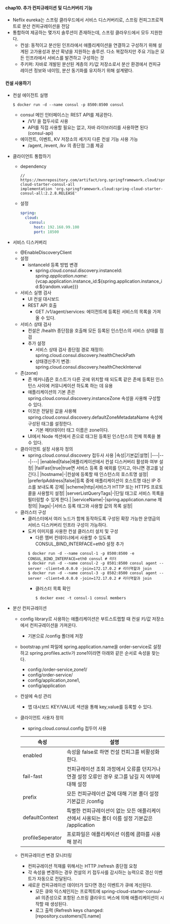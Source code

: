 #### chap10. 추가 컨피규레이션 및 디스커버리 기능

- Neflix eureka는 스프링 클라우드에서 서비스 디스커버리로, 스프링 컨피그프로젝트로 분산 컨피규레이션을 전담
- 통합하여 제공하는 몇가지 솔루션이 존재하는데, 스프링 클라우드에서 모두 지원한다.
  - 컨설: 동적이고 분산된 인프라에서 애플리케이션을 연결하고 구성하기 위해 설계된 고가용성과 분산 확녕을 지원하는 솔루션. 다소 복잡하지만 주요 기능은 모든 인프라에서 서비스를 발견하고 구성하는 것
  - 주키퍼: 자바로 개발된 분산된 계층의 키/값 저장소로서 분산 환경에서 컨피규레이션 정보와 네이밍, 분산 동기화를 유지하기 위해 설계됐다. 
  
#### 컨설 사용하기

- 컨설 에이전트 실행
  ```
  $ docker run -d --name consul -p 8500:8500 consul
  ```
  - consul 메인 인터페이스는 REST API를 제공한다. 
    - /V1/ 을 접두사로 사용
    - API를 직접 사용할 필요는 없고, 자바 라이브러리를 사용하면 된다(consul-api)
  - 에이전트, 이벤트, KV 저장소의 세가지 다른 컨설 기능 사용 가능
    - /agent, /event, /kv 의 종단점 그룹 제공
    
- 클라이언트 통합하기
  - dependency
    ```
    // https://mvnrepository.com/artifact/org.springframework.cloud/spring-cloud-starter-consul-all
    implementation 'org.springframework.cloud:spring-cloud-starter-consul-all:2.2.8.RELEASE'
    ```
  - 설정
    ```yml
    spring:
      cloud:
        consul:
          host: 192.168.99.100
          port: 18500
    ```
    
- 서비스 디스커버리
  - @EnableDiscoveryClient
  - 설정
    - isntanceId 등록 방법 변경
      - spring.cloud.consul.discovery.instanceId: ${spring.application.name}:${vcap.application.instance_id:${spring.application.instance_id:${random.value}}}
  - 서비스 실행 검사
    - UI 컨설 대시보드
    - REST API 호출
      - GET /v1/agent/services: 에이전트에 등록된 서비스의 목록을 가져올 수 있다.
  - 서비스 상태 검사
    - 컨설은 /health 종단점을 호출해 모든 등록된 인스턴스의 서비스 상태를 점검
    - 추가 설정
      - 서비스 상태 검사 종단점 경로 재정의: spring.cloud.consul.discovery.healthCheckPath
      - 상태갱신주기 변경: spring.cloud.consul.discovery.healthCheckInterval
  - 존(zone)
    - 존 메커니즘은 호스트가 다른 곳에 위치할 때 되도록 같은 존에 등록된 인스턴스 사이에 커뮤니케이션 하도록 하는 데 유용
    - 애플리케이션의 기본 존은 spring.cloud.consul.discovery.instanceZone 속성을 사용해 구성할 수 있다.
    - 이것은 전달된 값을 사용해 spring.cloud.consul.discovery.defaultZoneMetadataName 속성에 구성된 태그를 설정한다.
      - 기본 메타데이터 태그 이름은 zone이다.
    - UI에서 Node 섹션에서 존으로 태그된 등록된 인스턴스의 전체 목록을 볼 수 있다.
  - 클라이언트 설정 사용자 정의
    - spring.cloud.consul.discovery 접두사 사용
      |속성|기본값|설명|
      |---|---|---|
      |enabled|false|애플리케이션에서 컨설 디스커버리 활성화 여부 설정|
      |failFast|true|true면 서비스 등록 중 예외를 던지고, 아니면 경고를 남긴다.|
      |hostname|-|컨설에 등록할 때 인스턴스의 호스트명 설정|
      |preferIpAddress|false|등록 중에 애플리케이션이 호스트명 대신 IP 주소를 보내도록 강제|
      |scheme|http|서비스가 HTTP 또는 HTTPS 프로토콜을 사용할지 설정|
      |serverListQueryTags|-|단일 태그로 서비스 목록을 필터링할 수 있게 한다.|
      |serviceName|-|spring.application.name 재정의|
      |tags|-|서비스 등록 태그와 사용할 값의 목록 설정|
  - 클러스터 구성
    - 클러스터에서 여러 노드가 함께 동작하도록 구성된 확장 가능한 운영급의 서비스 디스커버리 인프라 구성이 가능하다.
    - 도커 이미지를 사용한 컨설 클러스터 설치 및 구성
      - 다른 멤버 컨테이너에서 사용할 수 있도록 CONSUL_BIND_INTERFACE=eth0 설정 추가
      ```
      $ docker run -d --name consul-1 -p 8500:8500 -e CONSUL_BIND_INTERFACE=eth0 consul # 리더
      $ docker run -d --name consul-2 -p 8501:8500 consul agent --server -client=0.0.0.0 -join=172.17.0.2 # 리더역할과 join
      $ docker run -d --name consul-3 -p 8502:8500 consul agent --server -client=0.0.0.0 -join=172.17.0.2 # 리더역할과 join
      ```
      - 클러스터 목록 확인
        ```
        $ docker exec -t consul-1 consul members
        ```

- 분산 컨피규레이션
  - config library르 사용하는 애플리케이션은 부트스트랩할 때 컨설 키/값 저장소에서 컨피규레이션을 가져온다.
    - 기본으로 /config 폴더에 저장
  - bootstrap.yml 파일에 spring.application.name을 order-service로 설정하고 spring.profiles.activ가 zone1이라면 아래와 같은 순서로 속성을 찾는다.
    - config:/order-service,zone1/
    - config/order-service/
    - config/application,zone1,
    - config/application
  - 컨설에 속성 관리
    - 앱 대시보드 KEY/VALUE 색션을 통해 key,value를 등록할 수 있다.
  - 클라이언트 사용자 정의
    - spring.cloud.consul.config 접두어 사용
    
    |속성|설명|
    |---|---|
    |enabled|속성을 false로 하면 컨설 컨피그를 비활성화한다.|
    |fail-fast| 컨피규레이션 조회 과정에서 오류를 던지거나 연결 설정 오류인 경우 로그를 남길 지 여부에 대해 설정|
    |prefix|모든 컨피규레이션 값에 대해 기본 폴더 설정 기본값은 /config|
    |defaultContext|특별한 컨피규레이션이 없는 모든 애플리케이션에서 사용되는 폴더 이름 설정 기본값은 /application|
    |profileSeperator|프로파일은 애플리케이션 이름에 콤마를 사용해 분리|
    
  - 컨피규레이션 변경 모니터링
    - 컨피규레이션 적재를 위해서는 HTTP /refresh 종단점 요청
    - 각 속성을 변경하는 경우 컨설의 키 접두사를 감시하는 능력으로 갱신 이벤트가 자동으로 전달된다.
    - 새로운 컨피규레이션 데이터가 있다면 갱신 이벤트가 큐에 게신된다.
      - 모든 큐와 익스체인지는 프로젝트에 spring-cloud-starter-consul-all 의존성으로 포함된 스프링 클라우드 버스에 의해 애플리케이션이 시작할 때 생성된다.
      - 로그 출력 (Refresh keys changed: \[repository.customers\[1].name]
